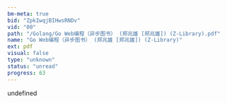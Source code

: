 ```yaml
---
bm-meta: true
bid: "ZpkIwqjBIHwsRNDv"
vid: "00"
path: "/Golang/Go Web编程（异步图书） (郑兆雄 [郑兆雄]) (Z-Library).pdf"
name: "Go Web编程（异步图书） (郑兆雄 [郑兆雄]) (Z-Library)"
ext: pdf
visual: false
type: "unknown"
status: "unread"
progress: 63
---
```

undefined